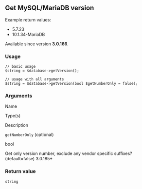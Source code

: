 Get MySQL/MariaDB version
-------------------------

Example return values:

*   5.7.23
*   10.1.34-MariaDB

Available since version **3.0.166**.

### Usage

    // basic usage
    $string = $database->getVersion();
    
    // usage with all arguments
    $string = $database->getVersion(bool $getNumberOnly = false);

### Arguments

Name

Type(s)

Description

`getNumberOnly` (optional)

bool

Get only version number, exclude any vendor specific suffixes? (default=false) 3.0.185+

### Return value

`string`

